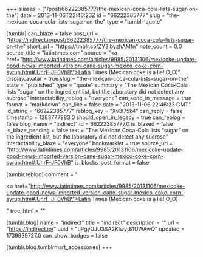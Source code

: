 +++
aliases = ["/post/66222385777/the-mexican-coca-cola-lists-sugar-on-the"]
date = 2013-11-06T22:46:23Z
id = "66222385777"
slug = "the-mexican-coca-cola-lists-sugar-on-the"
type = "tumblr-quote"

[tumblr]
can_blaze = false
post_url = "https://indirect.io/post/66222385777/the-mexican-coca-cola-lists-sugar-on-the"
short_url = "https://tmblr.co/ZY3jbyzhAMfn"
note_count = 0.0
source_title = "latintimes.com"
source = "<a href=\"http://www.latintimes.com/articles/9985/20131106/mexicoke-update-good-news-imported-version-cane-sugar-mexico-coke-corn-syrup.htm#.UnrF-JF0VhB\">Latin Times</a> (Mexican coke is a lie! O_O)"
display_avatar = true
slug = "the-mexican-coca-cola-lists-sugar-on-the"
state = "published"
type = "quote"
summary = "The Mexican Coca-Cola lists “sugar” on the ingredient list, but the laboratory did not detect any sucrose"
interactability_reblog = "everyone"
can_send_in_message = true
format = "markdown"
can_like = false
date = "2013-11-06 22:46:23 GMT"
id_string = "66222385777"
reblog_key = "Xv3l75k4"
can_reply = false
timestamp = 1383777983.0
should_open_in_legacy = true
can_reblog = false
blog_name = "indirect"
id = 66222385777.0
is_blazed = false
is_blaze_pending = false
text = "The Mexican Coca-Cola lists &ldquo;sugar&rdquo; on the ingredient list, but the laboratory did not detect any sucrose"
interactability_blaze = "everyone"
bookmarklet = true
source_url = "http://www.latintimes.com/articles/9985/20131106/mexicoke-update-good-news-imported-version-cane-sugar-mexico-coke-corn-syrup.htm#.UnrF-JF0VhB"
is_blocks_post_format = false

[tumblr.reblog]
comment = "<p><a href=\"http://www.latintimes.com/articles/9985/20131106/mexicoke-update-good-news-imported-version-cane-sugar-mexico-coke-corn-syrup.htm#.UnrF-JF0VhB\">Latin Times</a> (Mexican coke is a lie! O_O)</p>"
tree_html = ""

[tumblr.blog]
name = "indirect"
title = "indirect"
description = ""
url = "https://indirect.io/"
uuid = "t:PgyUJU3SA2Klwyt81UWAwQ"
updated = 1739939727.0
can_show_badges = false

[tumblr.blog.tumblrmart_accessories]
+++
